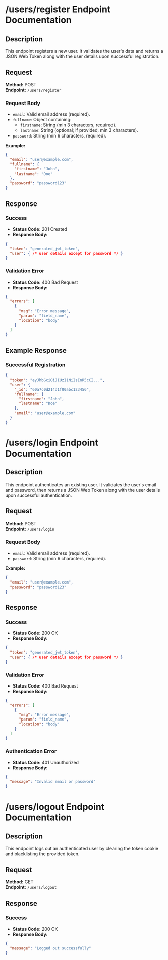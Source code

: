 # /users/register Endpoint Documentation

## Description
This endpoint registers a new user. It validates the user's data and returns a JSON Web Token along with the user details upon successful registration.

## Request
**Method:** POST  
**Endpoint:** `/users/register`

### Request Body
- `email`: Valid email address (required).
- `fullname`: Object containing:
  - `firstname`: String (min 3 characters, required).
  - `lastname`: String (optional; if provided, min 3 characters).
- `password`: String (min 6 characters, required).

**Example:**
```json
{
  "email": "user@example.com",
  "fullname": {
    "firstname": "John",
    "lastname": "Doe"
  },
  "password": "password123"
}
```

## Response

### Success
- **Status Code:** 201 Created
- **Response Body:**
```json
{
  "token": "generated_jwt_token",
  "user": { /* user details except for password */ }
}
```

### Validation Error
- **Status Code:** 400 Bad Request
- **Response Body:**
```json
{
  "errors": [
    {
      "msg": "Error message",
      "param": "field_name",
      "location": "body"
    }
  ]
}
```

## Example Response

### Successful Registration
```json
{
  "token": "eyJhbGciOiJIUzI1NiIsInR5cCI...",
  "user": {
    "_id": "60a7c0d214d1f00abc123456",
    "fullname": {
      "firstname": "John",
      "lastname": "Doe"
    },
    "email": "user@example.com"
  }
}
```

# /users/login Endpoint Documentation

## Description
This endpoint authenticates an existing user. It validates the user's email and password, then returns a JSON Web Token along with the user details upon successful authentication.

## Request
**Method:** POST  
**Endpoint:** `/users/login`

### Request Body
- `email`: Valid email address (required).
- `password`: String (min 6 characters, required).

**Example:**
```json
{
  "email": "user@example.com",
  "password": "password123"
}
```

## Response

### Success
- **Status Code:** 200 OK
- **Response Body:**
```json
{
  "token": "generated_jwt_token",
  "user": { /* user details except for password */ }
}
```

### Validation Error
- **Status Code:** 400 Bad Request
- **Response Body:**
```json
{
  "errors": [
    {
      "msg": "Error message",
      "param": "field_name",
      "location": "body"
    }
  ]
}
```

### Authentication Error
- **Status Code:** 401 Unauthorized
- **Response Body:**
```json
{
  "message": "Invalid email or password"
}
```

# /users/logout Endpoint Documentation

## Description
This endpoint logs out an authenticated user by clearing the token cookie and blacklisting the provided token.

## Request
**Method:** GET  
**Endpoint:** `/users/logout`

## Response

### Success
- **Status Code:** 200 OK
- **Response Body:**
```json
{
  "message": "Logged out successfully"
}
```
